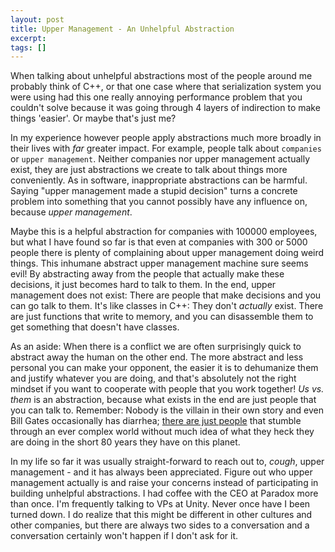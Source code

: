 ```yaml
---
layout: post
title: Upper Management - An Unhelpful Abstraction
excerpt: 
tags: []
---
```


When talking about unhelpful abstractions most of the people around me probably think of C++, or that one case where that serialization system you were using had this one really annoying performance problem that you couldn't solve because it was going through 4 layers of indirection to make things 'easier'. Or maybe that's just me?

In my experience however people apply abstractions much more broadly in their lives with _far_ greater impact. For example, people talk about `companies` or `upper management`. Neither companies nor upper management actually exist, they are just abstractions we create to talk about things more conveniently. As in software, inappropriate abstractions can be harmful. Saying "upper management made a stupid decision" turns a concrete problem into something that you cannot possibly have any influence on, because _upper management_.

Maybe this is a helpful abstraction for companies with 100000 employees, but what I have found so far is that even at companies with 300 or 5000 people there is plenty of complaining about upper management doing weird things. This inhumane abstract upper management machine sure seems evil! By abstracting away from the people that actually make these decisions, it just becomes hard to talk to them. In the end, upper management does not exist: There are people that make decisions and you can go talk to them. It's like classes in C++: They don't _actually_ exist. There are just functions that write to memory, and you can disassemble them to get something that doesn't have classes.

As an aside: When there is a conflict we are often surprisingly quick to abstract away the human on the other end. The more abstract and less personal you can make your opponent, the easier it is to dehumanize them and justify whatever you are doing, and that's absolutely not the right mindset if you want to cooperate with people that you work together! _Us vs. them_ is an abstraction, because what exists in the end are just people that you can talk to. Remember: Nobody is the villain in their own story and even Bill Gates occasionally has diarrhea; [there are just people](http://www.viruscomix.com/page528.html) that stumble through an ever complex world without much idea of what they heck they are doing in the short 80 years they have on this planet.

In my life so far it was usually straight-forward to reach out to, *cough*, upper management - and it has always been appreciated. Figure out who upper management actually is and raise your concerns instead of participating in building unhelpful abstractions. I had coffee with the CEO at Paradox more than once. I'm frequently talking to VPs at Unity. Never once have I been turned down. I do realize that this might be different in other cultures and other companies, but there are always two sides to a conversation and a conversation certainly won't happen if I don't ask for it.